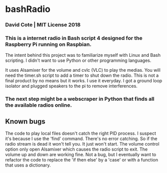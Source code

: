 # bashRadio
### David Cote | MIT License 2018
### This is a internet radio in Bash script 4 designed for the Raspberry Pi running on Raspbian.
The intent behind this project was to familiarize myself with Linux and Bash scripting.
I didn't want to use Python or other programming languages.

It uses Alsamixer for the volume and cvlc (VLC) to play the medias. 
You will need the timer.sh script to add a timer to shut down the radio.
This is not a final product by no means but it works. I use it everyday.
I got a ground loop isolator and plugged speakers to the pi to remove interferences.

### The next step might be a webscraper in Python that finds all the available radios online.

## Known bugs
The code to play local files doesn't catch the right PID process. I suspect it's because I use the 'find' command.
There's no error catching. So if the radio stream is dead it won't tell you. It just won't start.
The volume control option only open Alsamixer which causes the radio script to exit. The volume up and down are working fine.
Not a bug, but I eventually want to refactor the code to replace the 'if then else' by a 'case' or with a function that uses a dictionary.
